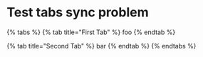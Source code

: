 # Test tabs sync problem

{% tabs %}
{% tab title="First Tab" %}
foo
{% endtab %}

{% tab title="Second Tab" %}
bar
{% endtab %}
{% endtabs %}
